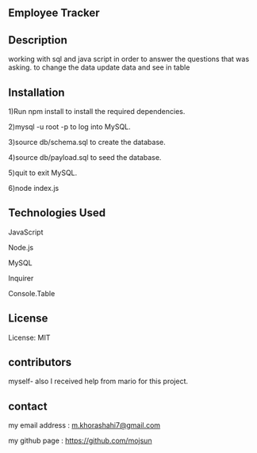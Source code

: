 ## Employee Tracker

## Description

working with sql and java script in order to answer the questions that was asking. to change the data update data and see in table

## Installation

1)Run npm install to install the required dependencies.

2)mysql -u root -p to log into MySQL.

3)source db/schema.sql to create the database.

4)source db/payload.sql to seed the database.

5)quit to exit MySQL.

6)node index.js

## Technologies Used

JavaScript

Node.js

MySQL

Inquirer

Console.Table

## License

License: MIT

## contributors

myself- also I received help from mario for this project.

## contact

my email address : m.khorashahi7@gmail.com

my github page : https://github.com/mojsun
